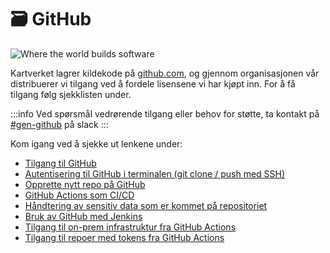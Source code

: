 # 🗃️ GitHub

![Where the world builds software](images/638386242.jpg)

Kartverket lagrer kildekode på [github.com](https://github.com/), og
gjennom organisasjonen vår distribuerer vi tilgang ved å fordele lisensene vi har kjøpt inn. For å få tilgang følg sjekklisten under.

:::info
Ved spørsmål vedrørende tilgang eller behov for støtte, ta kontakt på [#gen-github](https://kartverketgroup.slack.com/archives/C03666VKSTE) på slack
:::

Kom igang ved å sjekke ut lenkene under:

- [Tilgang til GitHub](01-tilgang-til-github.md)
- [Autentisering til GitHub i terminalen (git clone / push med SSH)](02-autentisering-til-github-i-terminalen.md)
- [Opprette nytt repo på GitHub](03-opprette-nytt-repo-på-github.md)
- [GitHub Actions som CI/CD](../../../03-applikasjon-utrulling/08-github-actions/index.md)
- [Håndtering av sensitiv data som er kommet på repositoriet](04-håndtering-av-sensitiv-data-som-er-kommet-på-repositoriet.md)
- [Bruk av GitHub med Jenkins](05-bruk-av-github-med-jenkins.md)
- [Tilgang til on-prem infrastruktur fra GitHub Actions](../../../03-applikasjon-utrulling/08-github-actions/tilgang-til-on-prem-infrastruktur-fra-github-actions.md)
- [Tilgang til repoer med tokens fra GitHub Actions](../../../03-applikasjon-utrulling/08-github-actions/tilgang-til-repoer-med-tokens-fra-github-actions.md)
